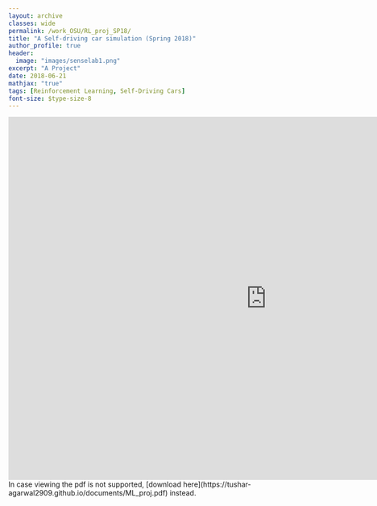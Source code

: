 ```yaml
---
layout: archive
classes: wide
permalink: /work_OSU/RL_proj_SP18/
title: "A Self-driving car simulation (Spring 2018)"
author_profile: true
header:
  image: "images/senselab1.png"
excerpt: "A Project"
date: 2018-06-21
mathjax: "true"
tags: [Reinforcement Learning, Self-Driving Cars]
font-size: $type-size-8
---
```


<embed src="https://tushar-agarwal2909.github.io/documents/ML_proj.pdf" type="application/pdf" width="1024px" height="720px" />
In case viewing the pdf is not supported, [download here](https://tushar-agarwal2909.github.io/documents/ML_proj.pdf) instead.
